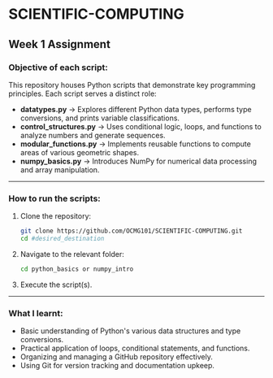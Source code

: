 # SCIENTIFIC-COMPUTING

## **Week 1 Assignment**

### **Objective of each script:**  
This repository houses Python scripts that demonstrate key programming principles. Each script serves a distinct role:  

- **datatypes.py** -> Explores different Python data types, performs type conversions, and prints variable classifications.  
- **control_structures.py** -> Uses conditional logic, loops, and functions to analyze numbers and generate sequences.  
- **modular_functions.py** -> Implements reusable functions to compute areas of various geometric shapes.  
- **numpy_basics.py** -> Introduces NumPy for numerical data processing and array manipulation.  

---

### **How to run the scripts:**  
1. Clone the repository:  
   ```sh
   git clone https://github.com/OCMG101/SCIENTIFIC-COMPUTING.git
   cd #desired_destination
   ```  
2. Navigate to the relevant folder:  
   ```sh
   cd python_basics or numpy_intro
   ```  
3. Execute the script(s). 
   
---

### **What I learnt:**  
- Basic understanding of Python's various data structures and type conversions.  
- Practical application of loops, conditional statements, and functions.    
- Organizing and managing a GitHub repository effectively.  
- Using Git for version tracking and documentation upkeep. 
